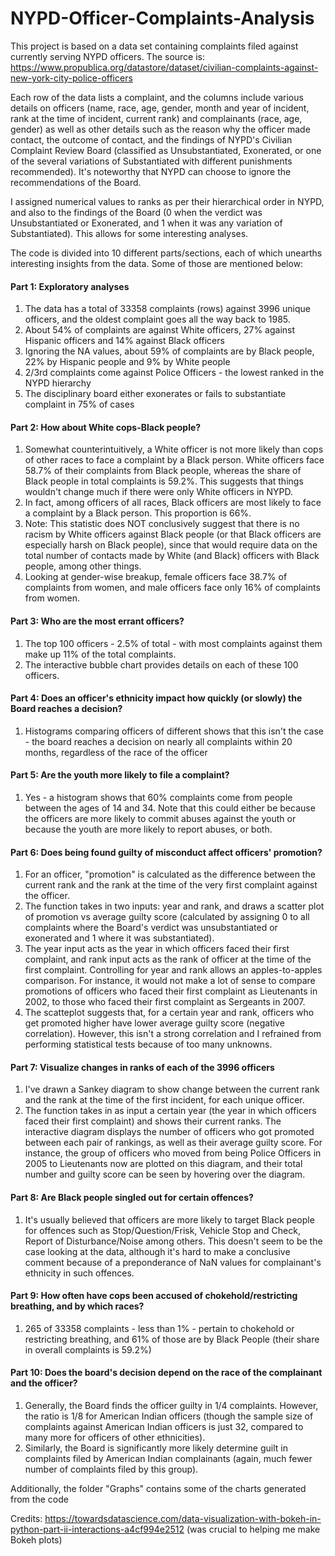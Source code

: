 # NYPD-Officer-Complaints-Analysis
This project is based on a data set containing complaints filed against currently serving NYPD officers. The source is: https://www.propublica.org/datastore/dataset/civilian-complaints-against-new-york-city-police-officers

Each row of the data lists a complaint, and the columns include various details on officers (name, race, age, gender, month and year of incident, rank at the time of incident, current rank) and complainants (race, age, gender) as well as other details such as the reason why the officer made contact, the outcome of contact, and the findings of NYPD's Civilian Complaint Review Board (classified as Unsubstantiated, Exonerated, or one of the several variations of Substantiated with different punishments recommended). It's noteworthy that NYPD can choose to ignore the recommendations of the Board.

I assigned numerical values to ranks as per their hierarchical order in NYPD, and also to the findings of the Board (0 when the verdict was Unsubstantiated or Exonerated, and 1 when it was any variation of Substantiated). This allows for some interesting analyses.

The code is divided into 10 different parts/sections, each of which unearths interesting insights from the data. Some of those are mentioned below:

#### Part 1: Exploratory analyses 
1. The data has a total of 33358 complaints (rows) against 3996 unique officers, and the oldest complaint goes all the way back to 1985.
2. About 54% of complaints are against White officers, 27% against Hispanic officers and 14% against Black officers
3. Ignoring the NA values, about 59% of complaints are by Black people, 22% by Hispanic people and 9% by White people
4. 2/3rd complaints come against Police Officers - the lowest ranked in the NYPD hierarchy
5. The disciplinary board either exonerates or fails to substantiate complaint in 75% of cases

#### Part 2: How about White cops-Black people?
1. Somewhat counterintuitively, a White officer is not more likely than cops of other races to face a complaint by a Black person. White officers face 58.7% of their complaints from Black people, whereas the share of Black people in total complaints is 59.2%. This suggests that things wouldn't change much if there were only White officers in NYPD.
2. In fact, among officers of all races, Black officers are most likely to face a complaint by a Black person. This proportion is 66%.
3. Note: This statistic does NOT conclusively suggest that there is no racism by White officers against Black people (or that Black officers are especially harsh on Black people), since that would require data on the total number of contacts made by White (and Black) officers with Black people, among other things.
4. Looking at gender-wise breakup, female officers face 38.7% of complaints from women, and male officers face only 16% of complaints from women.

#### Part 3: Who are the most errant officers?
1. The top 100 officers - 2.5% of total - with most complaints against them make up 11% of the total complaints.
2. The interactive bubble chart provides details on each of these 100 officers.

#### Part 4: Does an officer's ethnicity impact how quickly (or slowly) the Board reaches a decision?
1. Histograms comparing officers of different shows that this isn't the case - the board reaches a decision on nearly all complaints within 20 months, regardless of the race of the officer

#### Part 5: Are the youth more likely to file a complaint?
1. Yes - a histogram shows that 60% complaints come from people between the ages of 14 and 34. Note that this could either be because the officers are more likely to commit abuses against the youth or because the youth are more likely to report abuses, or both.

#### Part 6: Does being found guilty of misconduct affect officers' promotion?
1. For an officer, "promotion" is calculated as the difference between the current rank and the rank at the time of the very first complaint against the officer.
2. The function takes in two inputs: year and rank, and draws a scatter plot of promotion vs average guilty score (calculated by assigning 0 to all complaints where the Board's verdict was unsubstantiated or exonerated and 1 where it was substantiated). 
3. The year input acts as the year in which officers faced their first complaint, and rank input acts as the rank of officer at the time of the first complaint. Controlling for year and rank allows an apples-to-apples comparison. For instance, it would not make a lot of sense to compare promotions of officers who faced their first complaint as Lieutenants in 2002, to those who faced their first complaint as Sergeants in 2007.
4. The scatteplot suggests that, for a certain year and rank, officers who get promoted higher have lower average guilty score (negative correlation). However, this isn't a strong correlation and I refrained from performing statistical tests because of too many unknowns.

#### Part 7: Visualize changes in ranks of each of the 3996 officers
1. I've drawn a Sankey diagram to show change between the current rank and the rank at the time of the first incident, for each unique officer.
2. The function takes in as input a certain year (the year in which officers faced their first complaint) and shows their current ranks. The interactive diagram displays the number of officers who got promoted between each pair of rankings, as well as their average guilty score. For instance, the group of officers who moved from being Police Officers in 2005 to Lieutenants now are plotted on this diagram, and their total number and guilty score can be seen by hovering over the diagram.

#### Part 8: Are Black people singled out for certain offences?
1. It's usually believed that officers are more likely to target Black people for offences such as Stop/Question/Frisk, Vehicle Stop and Check, Report of Disturbance/Noise among others. This doesn't seem to be the case looking at the data, although it's hard to make a conclusive comment because of a preponderance of NaN values for complainant's ethnicity in such offences.

#### Part 9: How often have cops been accused of chokehold/restricting breathing, and by which races?
1. 265 of 33358 complaints - less than 1% - pertain to chokehold or restricting breathing, and 61% of those are by Black People (their share in overall complaints is 59.2%)

#### Part 10: Does the board's decision depend on the race of the complainant and the officer?
1. Generally, the Board finds the officer guilty in 1/4 complaints. However, the ratio is 1/8 for American Indian officers (though the sample size of complaints against American Indian officers is just 32, compared to many more for officers of other ethnicities).
2. Similarly, the Board is significantly more likely determine guilt in complaints filed by American Indian complainants (again, much fewer number of complaints filed by this group).


Additionally, the folder "Graphs" contains some of the charts generated from the code



Credits: https://towardsdatascience.com/data-visualization-with-bokeh-in-python-part-ii-interactions-a4cf994e2512 (was crucial to helping me make Bokeh plots)
